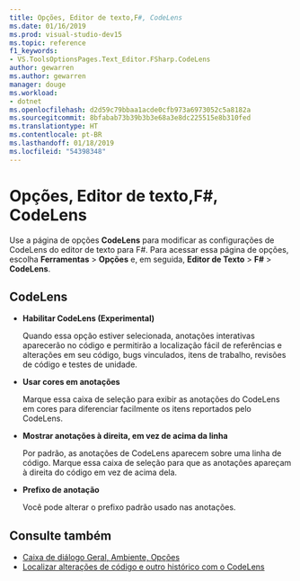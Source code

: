 ```yaml
---
title: Opções, Editor de texto,F#, CodeLens
ms.date: 01/16/2019
ms.prod: visual-studio-dev15
ms.topic: reference
f1_keywords:
- VS.ToolsOptionsPages.Text_Editor.FSharp.CodeLens
author: gewarren
ms.author: gewarren
manager: douge
ms.workload:
- dotnet
ms.openlocfilehash: d2d59c79bbaa1acde0cfb973a6973052c5a8182a
ms.sourcegitcommit: 8bfabab73b39b3b3e68a3e8dc225515e8b310fed
ms.translationtype: HT
ms.contentlocale: pt-BR
ms.lasthandoff: 01/18/2019
ms.locfileid: "54398348"
---
```

# <a name="options-text-editor-f-codelens"></a>Opções, Editor de texto,F#, CodeLens

Use a página de opções **CodeLens** para modificar as configurações de CodeLens do editor de texto para F#. Para acessar essa página de opções, escolha **Ferramentas** > **Opções** e, em seguida, **Editor de Texto** > **F#** > **CodeLens**.

## <a name="codelens"></a>CodeLens

- **Habilitar CodeLens (Experimental)**

   Quando essa opção estiver selecionada, anotações interativas aparecerão no código e permitirão a localização fácil de referências e alterações em seu código, bugs vinculados, itens de trabalho, revisões de código e testes de unidade.

- **Usar cores em anotações**

   Marque essa caixa de seleção para exibir as anotações do CodeLens em cores para diferenciar facilmente os itens reportados pelo CodeLens.

- **Mostrar anotações à direita, em vez de acima da linha**

   Por padrão, as anotações de CodeLens aparecem sobre uma linha de código. Marque essa caixa de seleção para que as anotações apareçam à direita do código em vez de acima dela.

- **Prefixo de anotação**

   Você pode alterar o prefixo padrão usado nas anotações.

## <a name="see-also"></a>Consulte também

- [Caixa de diálogo Geral, Ambiente, Opções](../../ide/reference/general-environment-options-dialog-box.md)
- [Localizar alterações de código e outro histórico com o CodeLens](../../ide/find-code-changes-and-other-history-with-codelens.md)